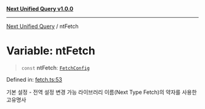 [**Next Unified Query v1.0.0**](../README.md)

***

[Next Unified Query](../globals.md) / ntFetch

# Variable: ntFetch

> `const` **ntFetch**: [`FetchConfig`](../interfaces/FetchConfig.md)

Defined in: [fetch.ts:53](https://github.com/newExpand/next-unified-query/blob/main/packages/core/src/fetch.ts#L53)

기본 설정 - 전역 설정 변경 가능
라이브러리 이름(Next Type Fetch)의 약자를 사용한 고유명사
